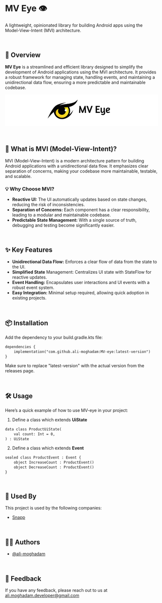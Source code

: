 
# MV Eye  👁️

A lightweight, opinionated library for building Android apps using the Model-View-Intent (MVI) architecture.

<br>

## 🚀 Overview
**MV Eye** is a streamlined and efficient library designed to simplify the development of Android applications using the MVI architecture. It provides a robust framework for managing state, handling events, and maintaining a unidirectional data flow, ensuring a more predictable and maintainable codebase.

![Logo](/upload/mv-eye-banner.png)

<br>

## 🧠 What is MVI (Model-View-Intent)?

MVI (Model-View-Intent) is a modern architecture pattern for building Android applications with a unidirectional data flow. It emphasizes clear separation of concerns, making your codebase more maintainable, testable, and scalable.

### 💡 Why Choose MVI?
- **Reactive UI:** The UI automatically updates based on state changes, reducing the risk of inconsistencies.
- **Separation of Concerns:** Each component has a clear responsibility, leading to a modular and maintainable codebase.
- **Predictable State Management:** With a single source of truth, debugging and testing become significantly easier.

<br>

## ✨ Key Features
- **Unidirectional Data Flow:** Enforces a clear flow of data from the state to the UI.
- **Simplified State** Management: Centralizes UI state with StateFlow for reactive updates.
- **Event Handling:** Encapsulates user interactions and UI events with a robust event system.
- **Easy Integration:** Minimal setup required, allowing quick adoption in existing projects.

<br>

## 📦 Installation

Add the dependency to your build.gradle.kts file:
```
dependencies {
    implementation("com.github.ali-moghadam:MV-eye:latest-version")
}
```

Make sure to replace "latest-version" with the actual version from the releases page.

<br>

## 🛠️  Usage


Here’s a quick example of how to use MV-eye in your project:

1. Define a class which extends **UiState**

```
data class ProductUiState(
    val count: Int = 0,
) : UiState
```

2. Define a class which extends **Event**

```
sealed class ProductEvent : Event {
    object IncreaseCount : ProductEvent()
    object DecreaseCount : ProductEvent()
}
```

<br>

## 🏢 Used By

This project is used by the following companies:

- [Snapp](http://snapp.ir)

<br>

## 👨‍💻 Authors

- [@ali-moghadam](https://github.com/ali-moghadam/)

<br>

## 💬 Feedback

If you have any feedback, please reach out to us at ali.moghadam.developer@gmail.com

